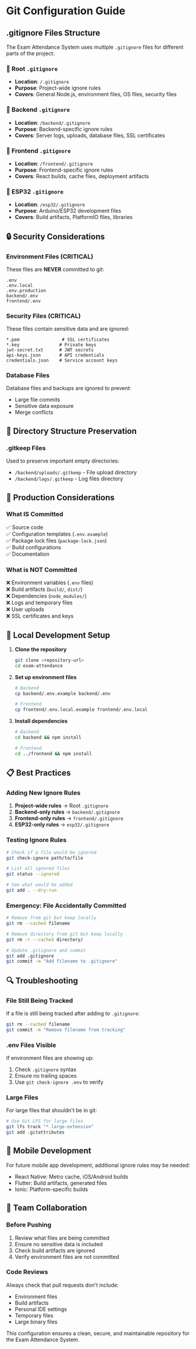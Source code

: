 # Git Configuration Guide

## .gitignore Files Structure

The Exam Attendance System uses multiple `.gitignore` files for different parts of the project:

### 📁 Root `.gitignore`
- **Location**: `/.gitignore`
- **Purpose**: Project-wide ignore rules
- **Covers**: General Node.js, environment files, OS files, security files

### 📁 Backend `.gitignore`
- **Location**: `/backend/.gitignore`
- **Purpose**: Backend-specific ignore rules
- **Covers**: Server logs, uploads, database files, SSL certificates

### 📁 Frontend `.gitignore`
- **Location**: `/frontend/.gitignore`
- **Purpose**: Frontend-specific ignore rules
- **Covers**: React builds, cache files, deployment artifacts

### 📁 ESP32 `.gitignore`
- **Location**: `/esp32/.gitignore`
- **Purpose**: Arduino/ESP32 development files
- **Covers**: Build artifacts, PlatformIO files, libraries

## 🔒 Security Considerations

### Environment Files (CRITICAL)
These files are **NEVER** committed to git:
```
.env
.env.local
.env.production
backend/.env
frontend/.env
```

### Security Files (CRITICAL)
These files contain sensitive data and are ignored:
```
*.pem                # SSL certificates
*.key               # Private keys
jwt-secret.txt      # JWT secrets
api-keys.json       # API credentials
credentials.json    # Service account keys
```

### Database Files
Database files and backups are ignored to prevent:
- Large file commits
- Sensitive data exposure
- Merge conflicts

## 📂 Directory Structure Preservation

### .gitkeep Files
Used to preserve important empty directories:
- `/backend/uploads/.gitkeep` - File upload directory
- `/backend/logs/.gitkeep` - Log files directory

## 🚀 Production Considerations

### What IS Committed
✅ Source code  
✅ Configuration templates (`.env.example`)  
✅ Package lock files (`package-lock.json`)  
✅ Build configurations  
✅ Documentation  

### What is NOT Committed
❌ Environment variables (`.env` files)  
❌ Build artifacts (`build/`, `dist/`)  
❌ Dependencies (`node_modules/`)  
❌ Logs and temporary files  
❌ User uploads  
❌ SSL certificates and keys  

## 🔧 Local Development Setup

1. **Clone the repository**
   ```bash
   git clone <repository-url>
   cd exam-attendance
   ```

2. **Set up environment files**
   ```bash
   # Backend
   cp backend/.env.example backend/.env
   
   # Frontend
   cp frontend/.env.local.example frontend/.env.local
   ```

3. **Install dependencies**
   ```bash
   # Backend
   cd backend && npm install
   
   # Frontend
   cd ../frontend && npm install
   ```

## 📋 Best Practices

### Adding New Ignore Rules
1. **Project-wide rules** → Root `.gitignore`
2. **Backend-only rules** → `backend/.gitignore`
3. **Frontend-only rules** → `frontend/.gitignore`
4. **ESP32-only rules** → `esp32/.gitignore`

### Testing Ignore Rules
```bash
# Check if a file would be ignored
git check-ignore path/to/file

# List all ignored files
git status --ignored

# See what would be added
git add . --dry-run
```

### Emergency: File Accidentally Committed
```bash
# Remove from git but keep locally
git rm --cached filename

# Remove directory from git but keep locally
git rm -r --cached directory/

# Update .gitignore and commit
git add .gitignore
git commit -m "Add filename to .gitignore"
```

## 🔍 Troubleshooting

### File Still Being Tracked
If a file is still being tracked after adding to `.gitignore`:
```bash
git rm --cached filename
git commit -m "Remove filename from tracking"
```

### .env Files Visible
If environment files are showing up:
1. Check `.gitignore` syntax
2. Ensure no trailing spaces
3. Use `git check-ignore .env` to verify

### Large Files
For large files that shouldn't be in git:
```bash
# Use Git LFS for large files
git lfs track "*.large-extension"
git add .gitattributes
```

## 📱 Mobile Development
For future mobile app development, additional ignore rules may be needed:
- React Native: Metro cache, iOS/Android builds
- Flutter: Build artifacts, generated files
- Ionic: Platform-specific builds

## 🤝 Team Collaboration

### Before Pushing
1. Review what files are being committed
2. Ensure no sensitive data is included
3. Check build artifacts are ignored
4. Verify environment files are not committed

### Code Reviews
Always check that pull requests don't include:
- Environment files
- Build artifacts  
- Personal IDE settings
- Temporary files
- Large binary files

This configuration ensures a clean, secure, and maintainable repository for the Exam Attendance System.